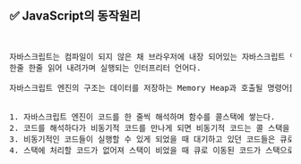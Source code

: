 ## ✅ JavaScript의 동작원리
<br>

<div markdown="1">

<pre>
자바스크립트는 컴파일이 되지 않은 채 브라우저에 내장 되어있는 자바스크립트 엔진에 의해
한줄 한줄 읽어 내려가며 실행되는 인터프리터 언어다.

자바스크립트 엔진의 구조는 데이터를 저장하는 Memory Heap과 호출될 명령어들을 순서대로 담는 Call Stack으로 구성되어있다.


1. 자바스크립트 엔진이 코드를 한 줄씩 해석하며 함수를 콜스택에 쌓는다.
2. 코드를 해석하다가 비동기적 코드를 만나게 되면 비동기적 코드는 콜 스택을 빠져 나와 Web API에서 대기한다.
3. 비동기적인 코드들이 실행할 수 있게 되었을 때 대기하고 있던 코드들은 큐로 먼저 이동한다.
4. 스택에 처리할 코드가 없어져 스택이 비었을 때 큐로 이동된 코드가 스택으로 이동하여 실행된다.
</pre>
</div>

<br />
